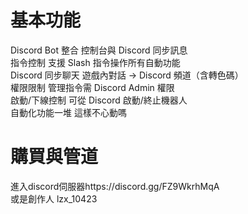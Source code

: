 # 基本功能
Discord Bot 整合	控制台與 Discord 同步訊息  
指令控制	支援 Slash 指令操作所有自動功能  
Discord 同步聊天	遊戲內對話 → Discord 頻道（含轉色碼）  
權限限制	管理指令需 Discord Admin 權限  
啟動/下線控制	可從 Discord 啟動/終止機器人  
自動化功能一堆 這樣不心動嗎  
  
# 購買與管道
進入discord伺服器https://discord.gg/FZ9WkrhMqA  
或是創作人 lzx_10423  
